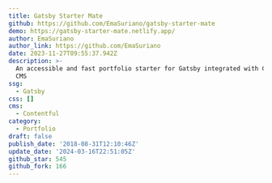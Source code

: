 ```yaml
---
title: Gatsby Starter Mate
github: https://github.com/EmaSuriano/gatsby-starter-mate
demo: https://gatsby-starter-mate.netlify.app/
author: EmaSuriano
author_link: https://github.com/EmaSuriano
date: 2023-11-27T09:55:37.942Z
description: >-
  An accessible and fast portfolio starter for Gatsby integrated with Contentful
  CMS
ssg:
  - Gatsby
css: []
cms:
  - Contentful
category:
  - Portfolio
draft: false
publish_date: '2018-08-31T12:10:46Z'
update_date: '2024-03-16T22:51:05Z'
github_star: 545
github_fork: 166
---
```

